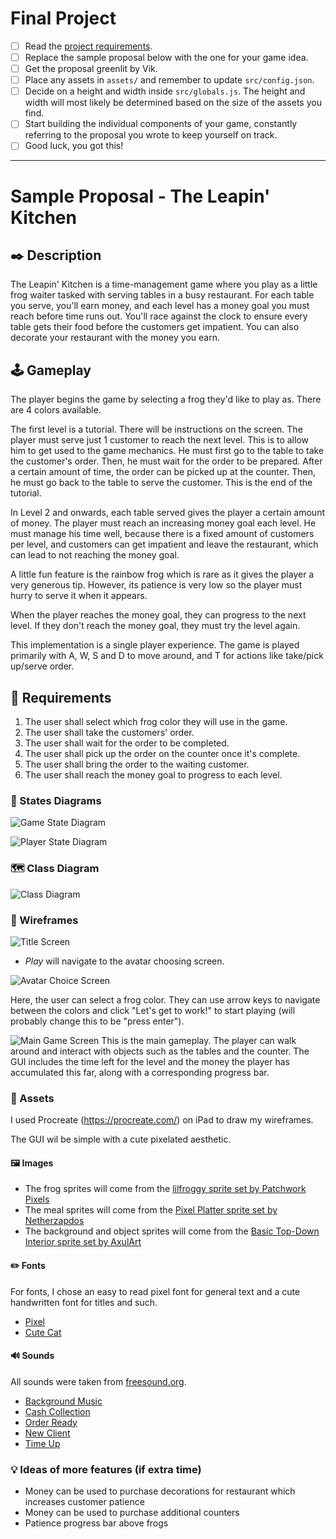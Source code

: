 # Final Project

-   [ ] Read the [project requirements](https://vikramsinghmtl.github.io/420-5P6-Game-Programming/project/requirements).
-   [ ] Replace the sample proposal below with the one for your game idea.
-   [ ] Get the proposal greenlit by Vik.
-   [ ] Place any assets in `assets/` and remember to update `src/config.json`.
-   [ ] Decide on a height and width inside `src/globals.js`. The height and width will most likely be determined based on the size of the assets you find.
-   [ ] Start building the individual components of your game, constantly referring to the proposal you wrote to keep yourself on track.
-   [ ] Good luck, you got this!

---

# Sample Proposal - The Leapin' Kitchen

## ✒️ Description

The Leapin' Kitchen is a time-management game where you play as a little frog waiter tasked with serving tables in a busy restaurant. For each table you serve, you'll earn money, and each level has a money goal you must reach before time runs out. You'll race against the clock to ensure every table gets their food before the customers get impatient. You can also decorate your restaurant with the money you earn.

## 🕹️ Gameplay

The player begins the game by selecting a frog they'd like to play as. There are 4 colors available. 

The first level is a tutorial. There will be instructions on the screen. The player must serve just 1 customer to reach the next level. This is to allow him to get used to the game mechanics. He must first go to the table to take the customer's order. Then, he must wait for the order to be prepared. After a certain amount of time, the order can be picked up at the counter. Then, he must go back to the table to serve the customer. This is the end of the tutorial.

In Level 2 and onwards, each table served gives the player a certain amount of money. The player must reach an increasing money goal each level. He must manage his time well, because there is a fixed amount of customers per level, and customers can get impatient and leave the restaurant, which can lead to not reaching the money goal.

A little fun feature is the rainbow frog which is rare as it gives the player a very generous tip. However, its patience is very low so the player must hurry to serve it when it appears. 

When the player reaches the money goal, they can progress to the next level. If they don't reach the money goal, they must try the level again. 

This implementation is a single player experience. The game is played primarily with A, W, S and D to move around, and T for actions like take/pick up/serve order. 

## 📃 Requirements

1. The user shall select which frog color they will use in the game.
3. The user shall take the customers' order.
4. The user shall wait for the order to be completed.
5. The user shall pick up the order on the counter once it's complete.
6. The user shall bring the order to the waiting customer.
8. The user shall reach the money goal to progress to each level.


### 🤖 States Diagrams


![Game State Diagram](./assets/images/gameStateDiagram.png)

![Player State Diagram](./assets/images/playerStateDiagram.png)

### 🗺️ Class Diagram

![Class Diagram](./assets/images/classDiagram.png)

### 🧵 Wireframes

![Title Screen](./assets/images/titleScreen.png)

-   _Play_ will navigate to the avatar choosing screen.

![Avatar Choice Screen](./assets/images/avatarChoiceScreen.png)

Here, the user can select a frog color. They can use arrow keys to navigate between the colors and click "Let's get to work!" to start playing (will probably change this to be "press enter"). 

![Main Game Screen](./assets/images/gameScreen.png)
This is the main gameplay. The player can walk around and interact with objects such as the tables and the counter. The GUI includes the time left for the level and the money the player has accumulated this far, along with a corresponding progress bar. 

### 🎨 Assets

I used Procreate (https://procreate.com/) on iPad to draw my wireframes. 

The GUI wil be simple with a cute pixelated aesthetic. 

#### 🖼️ Images

-   The frog sprites will come from the [lilfroggy sprite set by Patchwork Pixels](<https://patchworkpx.itch.io/lil-froggy>) 
-   The meal sprites will come from the [Pixel Platter sprite set by Netherzapdos](<https://netherzapdos.itch.io/pixel-platter>)
-   The background and object sprites will come from the [Basic Top-Down Interior sprite set by AxulArt](<https://axulart.itch.io/axularts-basic-top-down-interior>)

#### ✏️ Fonts

For fonts, I chose an easy to read pixel font for general text and a cute handwritten font for titles and such.

-   [Pixel](https://www.dafont.com/light-pixel-7.font)
-   [Cute Cat](https://www.dafont.com/cute-cat.font)

#### 🔊 Sounds

All sounds were taken from [freesound.org](https://freesound.org).

-   [Background Music](https://freesound.org/people/Seth_Makes_Sounds/sounds/701610/)
-   [Cash Collection](https://freesound.org/people/CapsLok/sounds/184438/)
-   [Order Ready](https://freesound.org/people/Breviceps/sounds/447910/)
-    [New Client](https://freesound.org/people/EminYILDIRIM/sounds/540568/)
-   [Time Up](https://freesound.org/people/EagleStealthTeam/sounds/209698/)


### 💡 Ideas of more features (if extra time)
-   Money can be used to purchase decorations for restaurant which increases customer patience
-   Money can be used to purchase additional counters
-   Patience progress bar above frogs

